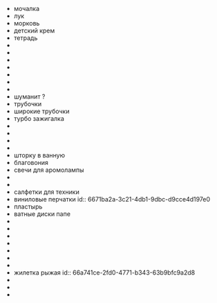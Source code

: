 - мочалка
- лук
- морковь
- детский крем
- тетрадь
-
-
-
-
-
-
-
- шуманит ?
- трубочки
- широкие трубочки
- турбо зажигалка
-
-
-
-
- шторку в ванную
- благовония
- свечи для аромолампы
-
-
- салфетки для техники
- виниловые перчатки
  id:: 6671ba2a-3c21-4db1-9dbc-d9cce4d197e0
- пластырь
- ватные диски папе
-
-
-
-
-
-
-
- жилетка рыжая
  id:: 66a741ce-2fd0-4771-b343-63b9bfc9a2d8
-
-
-